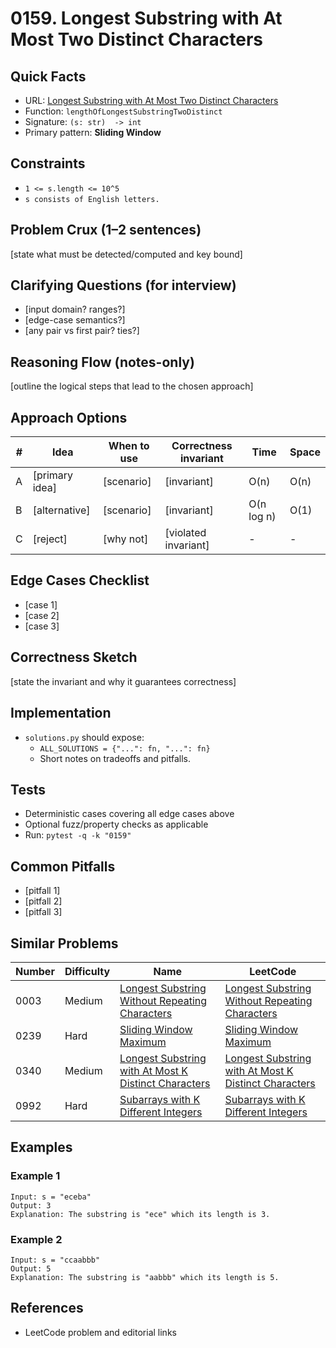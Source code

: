 # 0159. Longest Substring with At Most Two Distinct Characters

## Quick Facts

- URL: [Longest Substring with At Most Two Distinct Characters](https://leetcode.com/problems/longest-substring-with-at-most-two-distinct-characters/)
- Function: `lengthOfLongestSubstringTwoDistinct`
- Signature: `(s: str)  -> int`
- Primary pattern: **Sliding Window**

## Constraints

- `1 <= s.length <= 10^5`
- `s consists of English letters.`

## Problem Crux (1–2 sentences)

[state what must be detected/computed and key bound]

## Clarifying Questions (for interview)

- [input domain? ranges?]
- [edge-case semantics?]
- [any pair vs first pair? ties?]

## Reasoning Flow (notes-only)

[outline the logical steps that lead to the chosen approach]

## Approach Options

| # | Idea | When to use | Correctness invariant | Time | Space |
|---|------|-------------|-----------------------|------|-------|
| A | [primary idea] | [scenario] | [invariant] | O(n) | O(n) |
| B | [alternative] | [scenario] | [invariant] | O(n log n) | O(1) |
| C | [reject] | [why not] | [violated invariant] | - | - |

## Edge Cases Checklist

- [case 1]
- [case 2]
- [case 3]

## Correctness Sketch

[state the invariant and why it guarantees correctness]

## Implementation

- `solutions.py` should expose:
  - `ALL_SOLUTIONS = {"...": fn, "...": fn}`
  - Short notes on tradeoffs and pitfalls.

## Tests

- Deterministic cases covering all edge cases above
- Optional fuzz/property checks as applicable
- Run: `pytest -q -k "0159"`

## Common Pitfalls

- [pitfall 1]
- [pitfall 2]
- [pitfall 3]

## Similar Problems

| Number | Difficulty | Name | LeetCode |
|---|---|---|---|
| 0003 | Medium | [Longest Substring Without Repeating Characters](../0003-longest-substring-without-repeating-characters/readme.md) | [Longest Substring Without Repeating Characters](https://leetcode.com/problems/longest-substring-without-repeating-characters/) |
| 0239 | Hard | [Sliding Window Maximum](../0239-sliding-window-maximum/readme.md) | [Sliding Window Maximum](https://leetcode.com/problems/sliding-window-maximum/) |
| 0340 | Medium | [Longest Substring with At Most K Distinct Characters](../0340-longest-substring-with-at-most-k-distinct-characters/readme.md) | [Longest Substring with At Most K Distinct Characters](https://leetcode.com/problems/longest-substring-with-at-most-k-distinct-characters/) |
| 0992 | Hard | [Subarrays with K Different Integers](../0992-subarrays-with-k-different-integers/readme.md) | [Subarrays with K Different Integers](https://leetcode.com/problems/subarrays-with-k-different-integers/) |

## Examples

### Example 1

```text
Input: s = "eceba"
Output: 3
Explanation: The substring is "ece" which its length is 3.
```

### Example 2

```text
Input: s = "ccaabbb"
Output: 5
Explanation: The substring is "aabbb" which its length is 5.
```

## References

- LeetCode problem and editorial links
